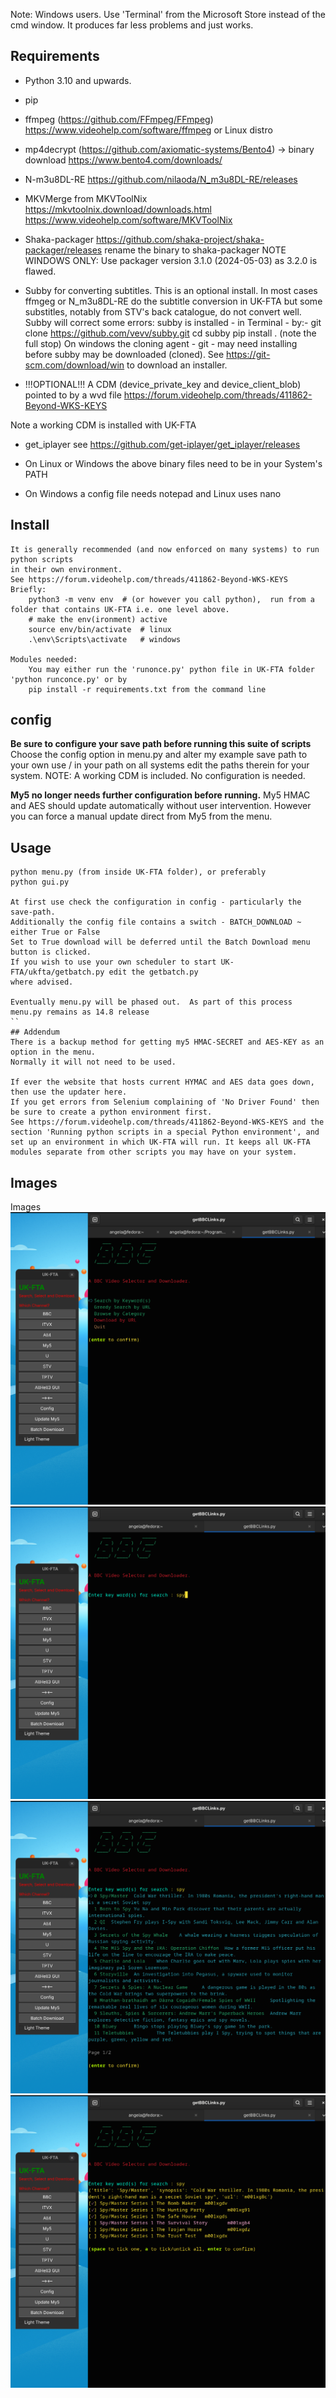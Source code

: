 Note: Windows users. Use 'Terminal' from the Microsoft Store instead of the cmd window. It produces far less problems and just works.
## Requirements
* Python 3.10 and upwards.
* pip
* ffmpeg (https://github.com/FFmpeg/FFmpeg) https://www.videohelp.com/software/ffmpeg  or Linux distro
* mp4decrypt (https://github.com/axiomatic-systems/Bento4) -> binary download https://www.bento4.com/downloads/
* N-m3u8DL-RE https://github.com/nilaoda/N_m3u8DL-RE/releases
* MKVMerge from MKVToolNix  https://mkvtoolnix.download/downloads.html  https://www.videohelp.com/software/MKVToolNix
* Shaka-packager  https://github.com/shaka-project/shaka-packager/releases  rename the binary to shaka-packager 
NOTE WINDOWS ONLY: Use packager version 3.1.0 (2024-05-03) as 3.2.0 is flawed.

* Subby for converting subtitles. This is an optional install. 
In most cases ffmgeg or N_m3u8DL-RE do the subtitle conversion in UK-FTA 
but some substitles, notably from STV's back catalogue, do not convert well.
Subby will correct some errors:
subby is installed - in Terminal -  by:-
	git clone https://github.com/vevv/subby.git
	cd subby
	pip install .    (note the full stop)
On windows the cloning agent - git - may need installing before subby may be downloaded (cloned).
See https://git-scm.com/download/win to download an installer.

* !!!OPTIONAL!!! A CDM (device_private_key and device_client_blob) pointed to by a wvd file https://forum.videohelp.com/threads/411862-Beyond-WKS-KEYS

Note a working CDM is installed with UK-FTA
* get_iplayer see https://github.com/get-iplayer/get_iplayer/releases

* On Linux or  Windows the above binary files need to be in your System's PATH
* On Windows a config file needs notepad and Linux uses nano


##  Install
```
It is generally recommended (and now enforced on many systems) to run python scripts
in their own environment.
See https://forum.videohelp.com/threads/411862-Beyond-WKS-KEYS
Briefly:
    python3 -m venv env  # (or however you call python),  run from a folder that contains UK-FTA i.e. one level above.
    # make the env(ironment) active
    source env/bin/activate  # linux
    .\env\Scripts\activate   # windows

Modules needed:
    You may either run the 'runonce.py' python file in UK-FTA folder 'python runconce.py' or by
    pip install -r requirements.txt from the command line
```
## config
**Be sure to configure your save path before running this suite of scripts**
Choose the config option in menu.py and alter my example save path to your own use / in your path on all systems
edit the paths therein for your system.
NOTE: A working CDM is included. No configuration is needed.

**My5 no longer needs further configuration before running.**
My5 HMAC and AES should update automatically without user intervention.
However you can force a manual update direct from My5 from the menu.


## Usage

```
python menu.py (from inside UK-FTA folder), or preferably
python gui.py

At first use check the configuration in config - particularly the save-path.
Additionally the config file contains a switch - BATCH_DOWNLOAD ~ either True or False
Set to True download will be deferred until the Batch Download menu button is clicked.
If you wish to use your own scheduler to start UK-FTA/ukfta/getbatch.py edit the getbatch.py 
where advised.

Eventually menu.py will be phased out.  As part of this process menu.py remains as 14.8 release
``
## Addendum
There is a backup method for getting my5 HMAC-SECRET and AES-KEY as an option in the menu. 
Normally it will not need to be used.

If ever the website that hosts current HYMAC and AES data goes down, then use the updater here.
If you get errors from Selenium complaining of 'No Driver Found' then be sure to create a python environment first.
See https://forum.videohelp.com/threads/411862-Beyond-WKS-KEYS and the section 'Running python scripts in a special Python environment', and set up an environment in which UK-FTA will run. It keeps all UK-FTA modules separate from other scripts you may have on your system.
```

## Images

Images
    ![UK-FTA GUI](https://github.com/vinefeeder/UK-FTA/blob/main/img/1.png)
    ![UK-FTA GUI](https://github.com/vinefeeder/UK-FTA/blob/main/img/2.png)
    ![UK-FTA GUI](https://github.com/vinefeeder/UK-FTA/blob/main/img/3.png)
    ![UK-FTA GUI](https://github.com/vinefeeder/UK-FTA/blob/main/img/4.png)
